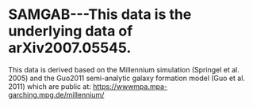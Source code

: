 # SAMGAB---This data is the underlying data of arXiv2007.05545.

This data is derived based on the Millennium simulation (Springel et al. 2005) and the Guo2011 semi-analytic galaxy formation model (Guo et al. 2011) which are public at:
https://wwwmpa.mpa-garching.mpg.de/millennium/


